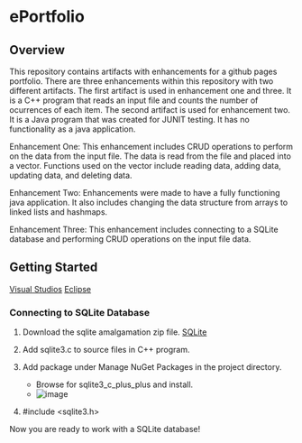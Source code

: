 # ePortfolio

## Overview

This repository contains artifacts with enhancements for a github pages portfolio. There are three enhancements within this repository with two different artifacts. The first artifact is used in enhancement one and three. It is a C++ program that reads an input file and counts the number of ocurrences of each item. The second artifact is used for enhancement two. It is a Java program that was created for JUNIT testing. It has no functionality as a java application.  

Enhancement One: This enhancement includes CRUD operations to perform on the data from the input file. The data is read from the file and placed into a vector. Functions used on the vector include reading data, adding data, updating data, and deleting data.    

Enhancement Two: Enhancements were made to have a fully functioning java application. It also includes changing the data structure from arrays to linked lists and hashmaps.   

Enhancement Three: This enhancement includes connecting to a SQLite database and performing CRUD operations on the input file data.   

## Getting Started   

[Visual Studios](https://visualstudio.microsoft.com/)
[Eclipse](https://eclipseide.org/)   

### Connecting to SQLite Database

1. Download the sqlite amalgamation zip file.
[SQLite](https://sqlite.org/download.html)   

2. Add sqlite3.c to source files in C++ program.
3. Add package under Manage NuGet Packages in the project directory.
    - Browse for sqlite3_c_plus_plus and install.
    - ![image](https://github.com/user-attachments/assets/16ce48e2-df2e-4da2-bcda-59aef62c36c3)

5. #include <sqlite3.h>
   
Now you are ready to work with a SQLite database!






 
